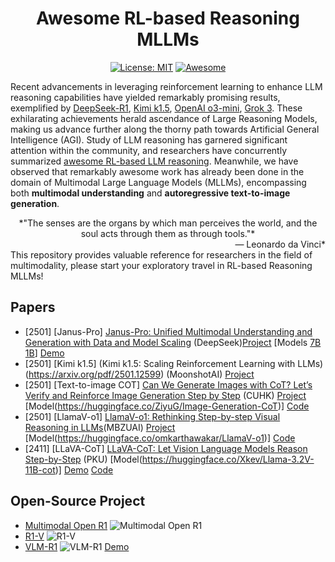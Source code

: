 <div align="center">

# Awesome RL-based Reasoning MLLMs

[![License: MIT](https://img.shields.io/badge/License-MIT-purple.svg)](LICENSE)
[![Awesome](https://awesome.re/badge.svg)](https://awesome.re)

</div>

Recent advancements in leveraging reinforcement learning to enhance LLM reasoning capabilities have yielded remarkably promising results, exemplified by [DeepSeek-R1](https://arxiv.org/pdf/2501.12948), [Kimi k1.5](https://arxiv.org/pdf/2501.12599), [OpenAI o3-mini](https://openai.com/index/o3-mini-system-card/), [Grok 3](https://x.ai/blog/grok-3). These exhilarating achievements herald ascendance of Large Reasoning Models, making us advance further along the thorny path towards Artificial General Intelligence (AGI). Study of LLM reasoning has garnered significant attention within the community, and researchers have concurrently summarized [awesome RL-based LLM reasoning](https://github.com/bruno686/Awesome-RL-based-LLM-Reasoning). Meanwhile, we have observed that remarkably awesome work has already been done in the domain of Multimodal Large Language Models (MLLMs), encompassing both **multimodal understanding** and **autoregressive text-to-image generation**.
<div align="center">
    *"The senses are the organs by which man perceives the world, and the soul acts through them as through tools."*
</div>
<div align="right">
— Leonardo da Vinci*
</div>
This repository provides valuable reference for researchers in the field of multimodality, please start your exploratory travel in RL-based Reasoning MLLMs!

## Papers
* [2501] [Janus-Pro] [Janus-Pro: Unified Multimodal Understanding and Generation with Data and Model Scaling](http://arxiv.org/pdf/2501.17811) (DeepSeek)[Project](https://github.com/deepseek-ai/Janus) [Models [7B](https://huggingface.co/deepseek-ai/Janus-Pro-7B) [1B](https://huggingface.co/deepseek-ai/Janus-Pro-1B)] [Demo](https://huggingface.co/spaces/deepseek-ai/Janus-Pro-7B)
* [2501] [Kimi k1.5] (Kimi k1.5: Scaling Reinforcement Learning with LLMs) (https://arxiv.org/pdf/2501.12599) (MoonshotAI) [Project](https://github.com/MoonshotAI/Kimi-k1.5)
* [2501] [Text-to-image COT] [Can We Generate Images with CoT? Let’s Verify and Reinforce Image Generation Step by Step](https://arxiv.org/pdf/2501.13926) (CUHK) [Project](https://github.com/ZiyuGuo99/Image-Generation-CoT) [Model(https://huggingface.co/ZiyuG/Image-Generation-CoT)]  [Code](https://github.com/ZiyuGuo99/Image-Generation-CoT)
* [2501] [LlamaV-o1] [LlamaV-o1: Rethinking Step-by-step
Visual Reasoning in LLMs](https://arxiv.org/pdf/2501.06186)(MBZUAI) [Project](https://mbzuai-oryx.github.io/LlamaV-o1/) [Model(https://huggingface.co/omkarthawakar/LlamaV-o1)]  [Code](https://github.com/mbzuai-oryx/LlamaV-o1)
* [2411] [LLaVA-CoT] [LLaVA-CoT: Let Vision Language Models Reason Step-by-Step](https://arxiv.org/abs/2411.10440v4) (PKU) [Model(https://huggingface.co/Xkev/Llama-3.2V-11B-cot)] [Demo](https://huggingface.co/spaces/Xkev/Llama-3.2V-11B-cot) [Code](https://github.com/PKU-YuanGroup/LLaVA-CoT)


## Open-Source Project

* [Multimodal Open R1](https://github.com/EvolvingLMMs-Lab/open-r1-multimodal)  ![Multimodal Open R1](https://img.shields.io/github/stars/EvolvingLMMs-Lab/open-r1-multimodal)
* [R1-V](https://github.com/Deep-Agent/R1-V)  ![R1-V](https://img.shields.io/github/stars/Deep-Agent/R1-V)
* [VLM-R1](https://github.com/om-ai-lab/VLM-R1)  ![VLM-R1](https://img.shields.io/github/om-ai-lab/VLM-R1) [Demo](https://huggingface.co/spaces/omlab/VLM-R1-Referral-Expression)
